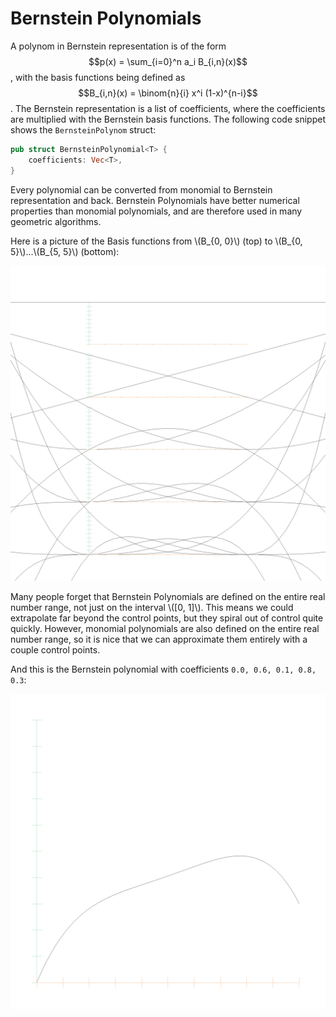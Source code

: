 # Bernstein Polynomials

A polynom in Bernstein representation is of the form $$p(x) = \sum_{i=0}^n a_i B_{i,n}(x)$$, with the basis functions being defined as $$B_{i,n}(x) = \binom{n}{i} x^i (1-x)^{n-i}$$. The Bernstein representation is a list of coefficients, where the coefficients are multiplied with the Bernstein basis functions. The following code snippet shows the `BernsteinPolynom` struct:

```rust
pub struct BernsteinPolynomial<T> {
    coefficients: Vec<T>,
}
```

Every polynomial can be converted from monomial to Bernstein representation and back. Bernstein Polynomials have better numerical properties than monomial polynomials, and are therefore used in many geometric algorithms.

Here is a picture of the Basis functions from \\(B_{0, 0}\\) (top) to \\(B_{0, 5}\\)...\\(B_{5, 5}\\) (bottom):

![Bernstein Basis Functions](./generated_images/algebra/bernstein_basis.png)

Many people forget that Bernstein Polynomials are defined on the entire real number range, not just on the interval \\([0, 1]\\). This means we could extrapolate far beyond the control points, but they spiral out of control quite quickly. However, monomial polynomials are also defined on the entire real number range, so it is nice that we can approximate them entirely with a couple control points.

And this is the Bernstein polynomial with coefficients `0.0, 0.6, 0.1, 0.8, 0.3`:

![Bernstein Function](./generated_images/algebra/bernstein.png)
